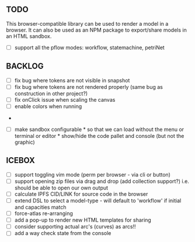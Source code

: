 TODO
---- 

This browser-compatible library can be used to render a model in a browser.
It can also be used as an NPM package to export/share models in an HTML sandbox.

- [ ] support all the pflow modes: workflow, statemachine, petriNet

BACKLOG
-------
- [ ] fix bug where tokens are not visible in snapshot
- [ ] fix bug where tokens are not rendered properly (same bug as construction in other project?)
- [ ] fix onClick issue when scaling the canvas
- [ ] enable colors when running
- 
- [ ] make sandbox configurable
      * so that we can load without the menu or terminal or editor
      * show/hide the code pallet and console (but not the graphic)

ICEBOX
------
- [ ] support toggling vim mode (perm per browser - via cli or button)
- [ ] support opening zip files via drag and drop (add collection support?)
      i.e. should be able to open our own output
- [ ] calculate IPFS CID/LINK for source code in the browser
- [ ] extend DSL to select a model-type - will default to 'workflow' if initial and capacities match
- [ ] force-atlas re-arranging 
- [ ] add a pop-up to render new HTML templates for sharing
- [ ] consider supporting actual arc's (curves) as arcs!!
- [ ] add a way check state from the console
